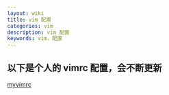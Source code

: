 ```yaml
---
layout: wiki
title: vim 配置
categories: vim
description: vim 配置
keywords: vim，配置
---
```


## 以下是个人的 vimrc 配置，会不断更新

[myvimrc](../myvimrc)
